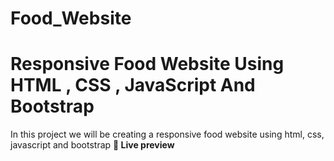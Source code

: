 # Food_Website
# Responsive Food Website Using HTML , CSS , JavaScript And Bootstrap

In this project we will be creating a responsive food website using html, css, javascript and bootstrap
**🔴 Live preview**